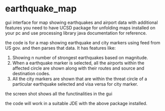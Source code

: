 # earthquake_map
gui interface for map showing earthquakes and airport data with additional features
you need to have UCSD package for unfolding maps installed on your pc and use processing library java documentation for reference.

the code is for a map showing earthquake and city markers using feed from US gov. and then parses that data. It has features like:
1) Showing n number of strongest earthquakes based on magnitude.
2) When a earthquake marker is selected, all the airports within the affected circle are shown along with their routes and source and destination codes.
3) All the city markers are shown that are within the threat circle of a particular earthquake selected and visa versa for city marker.


the screen shot shows all the functinalities in the gui

the code will work in a suitable JDE with the above package installed.
